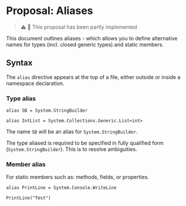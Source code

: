 # Proposal: Aliases

> ⚠️ 🧩 This proposal has been partly implemented

This document outlines aliases - which allows you to define alternative names for types (incl. closed generic types) and static members.

## Syntax

The `alias` directive appears at the top of a file, either outside or inside a namespace declaration.

### Type alias

```raven
alias SB = System.StringBuilder

alias IntList = System.Collections.Generic.List<int>
```

The name `SB` will be an alias for `System.StringBuilder`.

The type aliased is required to be specified in fully qualified form (`System.StringBuilder`). This is to resolve ambiguities.

### Member alias

For static members such as: methods, fields, or properties.

```raven
alias PrintLine = System.Console.WriteLine

PrintLine("Test")
```